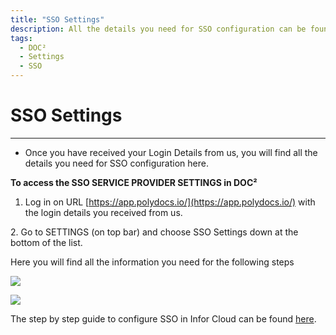 ```yaml
---
title: "SSO Settings"
description: All the details you need for SSO configuration can be found in SSO Service Provider Settings of DOC². From needed Entity ID, SSO URL to the Certificate.
tags:
  - DOC²
  - Settings
  - SSO
---
```

# SSO Settings

* * *

- Once you have received your Login Details from us, you will find all the details you need for SSO configuration here.

**To access the SSO SERVICE PROVIDER SETTINGS in DOC²**

1. Log in on URL [https://app.polydocs.io/](https://app.polydocs.io/) with the login details you received from us.

2\. Go to SETTINGS (on top bar) and choose SSO Settings down at the bottom of the list.

Here you will find all the information you need for the following steps

![](/_images/doc2/DOC²_SSO-Service-Provider-Settings_EN-1024x508.png)

![](/_images/doc2/DOC²_Identity-Service-Provider-Settings_EN-1024x319.png)

The step by step guide to configure SSO in Infor Cloud can be found [here](/doc2/configuring-sso-in-cloud/#infor).
